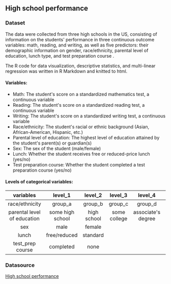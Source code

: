 ## High school performance
### Dataset
The data were collected from three high schools in the US, consisting of information on the students' performance in three continuous outcome variables: math, reading, and writing, as well as five predictors: their demographic information on gender, race/ethnicity, parental level of education, lunch type, and test preparation course .

The R code for data visualization, descriptive statistics, and multi-linear regression was written in R Markdown and knitted to html.
#### Variables:
* Math: The student's score on a standardized mathematics test, a continuous variable
* Reading: The student's score on a standardized reading test, a continuous variable
* Writing: The student's score on a standardized writing test, a continuous variable
* Race/ethnicity: The student's racial or ethnic background (Asian, African-American, Hispanic, etc.)
* Parental level of education: The highest level of education attained by the student's parent(s) or guardian(s)
* Sex: The sex of the student (male/female)
* Lunch: Whether the student receives free or reduced-price lunch (yes/no)
* Test preparation course: Whether the student completed a test preparation course (yes/no)
#### Levels of categorical variables:

| variables | level_1 | level_2 | level_3 | level_4 | level_5 | level_6 |
| :---:  | :---: | :---: | :---: | :---: | :---: | :---: |
| race/ethnicity |group_a   | group_b   | group_c   | group_d  | group_e |     | 
| parental level of education |some high school | high school | some college | associate's degree | bachelor's degree | master's degree |
| sex | male   | female   |    |     |    |     |
| lunch  | free/reduced | standard |     |      |     |      |
| test_prep course | completed | none |     |     |      |      |

### Datasource 
[High school performance](https://www.kaggle.com/datasets/rkiattisak/student-performance-in-mathematics) 

